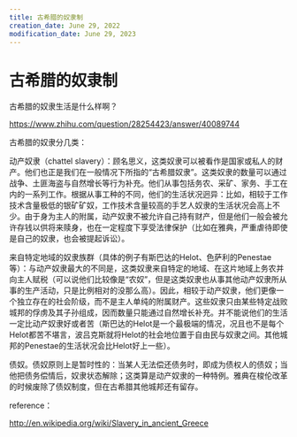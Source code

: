 ```yaml
---
title: 古希腊的奴隶制
creation_date: June 29, 2022
modification_date: June 29, 2023
---
```



# 古希腊的奴隶制

古希腊的奴隶生活是什么样啊？

https://www.zhihu.com/question/28254423/answer/40089744

古希腊的奴隶分几类：

动产奴隶（chattel slavery）：顾名思义，这类奴隶可以被看作是国家或私人的财产。他们也正是我们在一般情况下所指的“古希腊奴隶”。这类奴隶的数量可以通过战争、土匪海盗与自然增长等行为补充。他们从事包括务农、采矿、家务、手工在内的一系列工作。根据从事工种的不同，他们的生活状况迥异：比如，相较于工作技术含量极低的银矿矿奴，工作技术含量较高的手艺人奴隶的生活状况会高上不少。由于身为主人的附属，动产奴隶不被允许自己持有财产，但是他们一般会被允许存钱以供将来赎身，也在一定程度下享受法律保护（比如在雅典，严重虐待即使是自己的奴隶，也会被提起诉讼）。

来自特定地域的奴隶族群（具体的例子有斯巴达的Helot、色萨利的Penestae等）：与动产奴隶最大的不同是，这类奴隶来自特定的地域、在这片地域上务农并向主人赋税（可以说他们比较像是“农奴”，但是这类奴隶也从事其他动产奴隶所从事的生产活动，只是比例相对的没那么高）。因此，相较于动产奴隶，他们更像一个独立存在的社会阶级，而不是主人单纯的附属财产。这些奴隶只由某些特定战败城邦的俘虏及其子孙组成，因而数量只能通过自然增长补充。并不能说他们的生活一定比动产奴隶好或者苦（斯巴达的Helot是一个最极端的情况，况且也不是每个Helot都苦不堪言，波吕克斯就将Helot的社会地位置于自由民与奴隶之间。其他城邦的Penestae的生活状况会比Helot好上一些）。

债奴。债奴原则上是暂时性的：当某人无法偿还债务时，即成为债权人的债奴；当他把债务偿情后，奴隶状态解除；这类算是动产奴隶的一种特例。雅典在梭伦改革的时候废除了债奴制度，但在古希腊其他城邦还有留存。

reference：

http://en.wikipedia.org/wiki/Slavery_in_ancient_Greece

